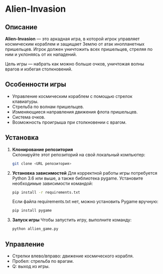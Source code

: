 # Alien-Invasion

## Описание
**Alien-Invasion** — это аркадная игра, в которой игрок управляет космическим кораблем и защищает Землю от атак инопланетных пришельцев. Игрок должен уничтожить всех пришельцев, стреляя по ним и уклоняясь от их нападений.

Цель игры — набрать как можно больше очков, уничтожая волны врагов и избегая столкновений.

## Особенности игры
- Управление космическим кораблем с помощью стрелок клавиатуры.
- Стрельба по волнам пришельцев.
- Изменяющиеся направления движения флота пришельцев.
- Система очков.
- Возможность проигрыша при столкновении с врагом.

## Установка

1. **Клонирование репозитория**  
   Склонируйте этот репозиторий на свой локальный компьютер:
   ```bash
   git clone <URL репозитория>

2. **Установка зависимостей**
    Для корректной работы игры потребуется Python 3.6 или выше, а также библиотека pygame. Установите необходимые зависимости командой:
    ```bash
    pip install -r requirements.txt
    ```
    Если файла requirements.txt нет, можно установить Pygame вручную:
    ```bash
    pip install pygame

3. **Запуск игры**
    Чтобы запустить игру, выполните команду:
    ```bash
    python allien_game.py

## Управление

- Стрелки влево/вправо: движение космического корабля.
- Пробел: стрельба по врагам.
- Q: выход из игры.